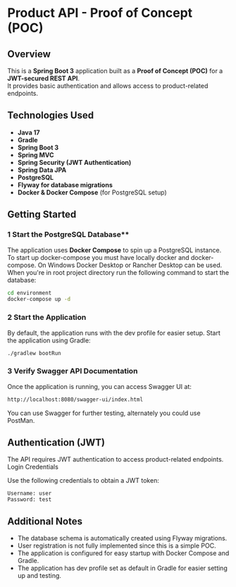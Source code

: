 # Product API - Proof of Concept (POC)

## Overview
This is a **Spring Boot 3** application built as a **Proof of Concept (POC)** for a **JWT-secured REST API**.  
It provides basic authentication and allows access to product-related endpoints.

## Technologies Used
- **Java 17**
- **Gradle**
- **Spring Boot 3**
- **Spring MVC**
- **Spring Security (JWT Authentication)**
- **Spring Data JPA**
- **PostgreSQL**
- **Flyway for database migrations**
- **Docker & Docker Compose** (for PostgreSQL setup)

## Getting Started

### 1 Start the PostgreSQL Database**
The application uses **Docker Compose** to spin up a PostgreSQL instance.  
To start up docker-compose you must have locally docker and docker-compose.
On Windows Docker Desktop or Rancher Desktop can be used.
When you're in root project directory run the following command to start the database:
```sh
cd environment
docker-compose up -d
```
### 2 Start the Application
By default, the application runs with the dev profile for easier setup.
Start the application using Gradle:
```sh
./gradlew bootRun
```

### 3 Verify Swagger API Documentation
Once the application is running, you can access Swagger UI at:
```sh
http://localhost:8080/swagger-ui/index.html
```

You can use Swagger for further testing, alternately you could use PostMan.


## Authentication (JWT)

The API requires JWT authentication to access product-related endpoints.
Login Credentials

Use the following credentials to obtain a JWT token:

    Username: user
    Password: test

## Additional Notes

- The database schema is automatically created using Flyway migrations.
- User registration is not fully implemented since this is a simple POC.
- The application is configured for easy startup with Docker Compose and Gradle.
- The application has dev profile set as default in Gradle for easier setting up and testing.
